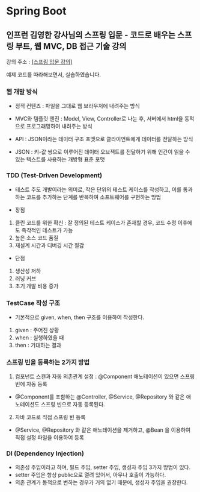 # Spring Boot

## 인프런 김영한 강사님의 스프링 입문 - 코드로 배우는 스프링 부트, 웹 MVC, DB 접근 기술 강의

<p>강의 주소 : <a href="https://www.inflearn.com/course/%EC%8A%A4%ED%94%84%EB%A7%81-%EC%9E%85%EB%AC%B8-%EC%8A%A4%ED%94%84%EB%A7%81%EB%B6%80%ED%8A%B8">[스프링 입문 강의]</a></p>

예제 코드를 따라해보면서, 실습하였습니다.

### 웹 개발 방식

* 정적 컨텐츠 : 파일을 그대로 웹 브라우저에 내려주는 방식

* MVC와 템플릿 엔진 : Model, View, Controller로 나눈 후, 서버에서 html을 동적으로 프로그래밍하여 내려주는 방식


* API : JSON이라는 데이터 구조 포맷으로 클라이언트에게 데이터를 전달하는 방식
- JSON : 키-값 쌍으로 이루어진 데이터 오브젝트를 전달하기 위해 인간이 읽을 수 있는 텍스트를 사용하는 개방형 표준 포맷

### TDD (Test-Driven Development)

* 테스트 주도 개발이라는 의미로, 작은 단위의 테스트 케이스를 작성하고, 이를 통과하는 코드를 추가하는 단계를 반복하여 소프트웨어를 구현하는 방법

- 장점
1) 클린 코드를 위한 확신 : 잘 정의된 테스트 케이스가 존재할 경우, 코드 수정 이후에도 즉각적인 테스트가 가능
2) 높은 소스 코드 품질
3) 재설계 시간과 디버깅 시간 절감

- 단점
1) 생산성 저하
2) 러닝 커브
3) 초기 개발 비용 증가

### TestCase 작성 구조
* 기본적으로 given, when, then 구조를 이용하여 작성한다.
1) given : 주어진 상황
2) when : 실행하였을 때
3) then : 기대하는 결과

### 스프링 빈을 등록하는 2가지 방법
1) 컴포넌트 스캔과 자동 의존관계 설정 : @Component 애노테이션이 있으면 스프링 빈에 자동 등록
* @Component를 포함하는 @Controller, @Service, @Repository 와 같은 애노테이션도 스프링 빈으로 자동 등록된다.

2) 자바 코드로 직접 스프링 빈 등록
* @Service, @Repository 와 같은 애노테이션을 제거하고, @Bean 을 이용하여 직접 설정 파일을 이용하여 등록

### DI (Dependency Injection)
* 의존성 주입이라고 하며, 필드 주입, setter 주입, 생성자 주입 3가지 방법이 있다.
* setter 주입은 항상 public으로 열려 있어서, 아무나 호출이 가능하다.
* 의존 관계가 동적으로 변하는 경우가 거의 없기 때문에, 생성자 주입을 권장한다.